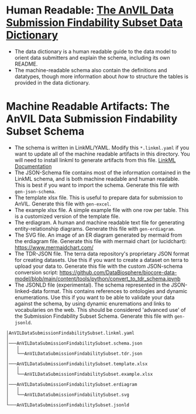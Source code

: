 # Human Readable: [The AnVIL Data Submission Findability Subset Data Dictionary](https://docs.google.com/spreadsheets/d/1D0L5wm5pnpLKYqakYm9tyy-VmP5oJmGR/edit?usp=sharing&ouid=102875356054992937278&rtpof=true&sd=true)
   * The data dictionary is a human readable guide to the data model to orient data submitters and explain the schema, including its own README.
   * The machine-readable schema also contain the definitions and datatypes, though more information about *how* to structure the tables is provided in the data dictionary.

# Machine Readable Artifacts: The AnVIL Data Submission Findability Subset Schema
   * The schema is written in LinkML/YAML. Modify this `*.linkml.yaml` if you want to update all of the machine readable artifacts in this directory. You will need to install linkml to generate artifacts from this file. [LinkML Documentation](linkml.io)
   * The JSON-Schema file contains most of the information contained in the LinkML schema, and is both machine readable and human readable. This is best if you want to import the schema. Generate this file with `gen-json-schema`.
   * The template xlsx file. This is useful to prepare data for submission to AnVIL. Generate this file with `gen-excel`.
   * The example xlsx file. A simple example file with one row per table. This is a customized version of the template file.
   * The erdiagram. A human and machine readable text file for generating entity-relationship diagrams. Generate this file with `gen-erdiagram`.
   * The SVG file. An image of an ER diagram generated by mermaid from the erdiagram file. Generate this file with mermaid chart (or lucidchart): https://www.mermaidchart.com/ 
   * The TDR-JSON file. The terra data repository's proprietary JSON format for creating datasets. Use this if you want to create a dataset on terra to upload your data to. Generate this file with the custom JSON-schema conversion script: https://github.com/DataBiosphere/biocore-data-model/blob/main/content/tools/python/convert_to_tdr_schema.ipynb
   * The JSONLD file (experimental). The schema represented in the JSON-linked-data format. This contains references to ontologies and dynamic enumerations. Use this if you want to be able to validate your data against the schema, by using dynamic enuremations and links to vocabularies on the web. This should be considered 'advanced use' of the Submission Findability Subset Schema. Generate this file with `gen-jsonld`.

    │AnVILDataSubmissionFindabilitySubset.linkml.yaml                           
    │                                                                           
    │───AnVILDataSubmissionFindabilitySubset.schema.json                        
    │   │                                                                       
    │   └──AnVILDataSubmissionFindabilitySubset.tdr.json                        
    │                                                                           
    │───AnVILDataSubmissionFindabilitySubset.template.xlsx
    │   │                                                                       
    │   └──AnVILDataSubmissionFindabilitySubset.example.xlsx     
    │                                                                           
    │───AnVILDataSubmissionFindabilitySubset.erdiagram                          
    │   │                                                                       
    │   └──AnVILDataSubmissionFindabilitySubset.svg                             
    │                                                                           
    └───AnVILDataSubmissionFindabilitySubset.jsonld   
